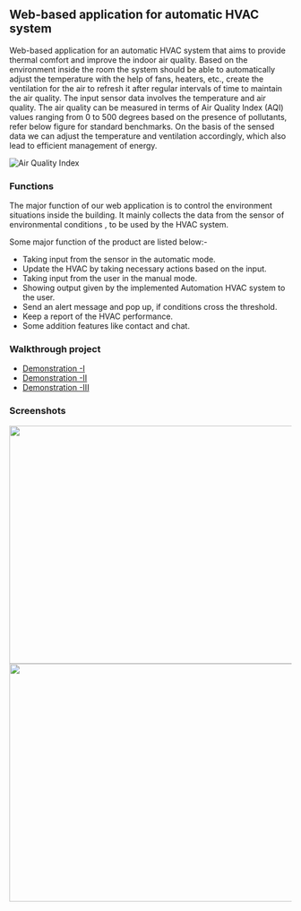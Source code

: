 
## Web-based application for automatic HVAC system ##

Web-based application for an automatic HVAC system  that aims to provide thermal comfort and improve the indoor air quality. Based on the environment inside the room the system should be able to automatically adjust the temperature with the help of fans, heaters, etc., create the ventilation for the air to refresh it after regular intervals of time to maintain the air quality. The input sensor data involves the temperature and air quality. The air quality can be measured in terms of Air Quality Index (AQI) values ranging from 0 to 500 degrees based on the presence of pollutants, refer below figure for standard benchmarks. On the basis of the sensed data we can adjust the temperature and ventilation accordingly, which also lead to efficient management of energy.

![Air Quality Index](https://image.jimcdn.com/app/cms/image/transf/none/path/s84afce38611cf0b3/image/ia4b650b2720d122f/version/1573649439/thresholds-colors-and-meaning-of-the-levels-of-the-air-quality-index.png)

### Functions
The major function of our web application is to control the environment situations inside the building. It mainly collects the data from the sensor of environmental conditions , to be used by the HVAC system.

Some major function of the product are listed below:-

- Taking input from the sensor in the automatic mode.
- Update the HVAC by taking necessary actions based on the input.
- Taking input from the user in the manual mode.
- Showing output given by the implemented Automation HVAC system to the user.
- Send an alert message and pop up, if conditions cross the threshold.
- Keep a report of the HVAC performance.
- Some addition features like contact and chat.                                                                                                                                       
 ### Walkthrough project
 
* [Demonstration -I](https://drive.google.com/file/d/1sqWYC3FoaXFFNGhfDLg2T7vr8DnjDQJO/view?usp=sharing)
* [Demonstration -II](https://drive.google.com/file/d/1sqcd8l6rp7k9ls5xT_3Jx3KlnAgIUHom/view?usp=sharing)
* [Demonstration -III](https://drive.google.com/file/d/1sqE_UglHAPSAq_1wnLWZzCEumH56hgd7/view?usp=sharing)
      
 ### Screenshots
 <img src="https://github.com/karan0046/hvac-management-system/blob/main/src/assets/ms1.png" height = "425px" width="1050px">
 <img src="https://github.com/karan0046/hvac-management-system/blob/main/src/assets/ms2.png" height = "425px" width="1050px">
